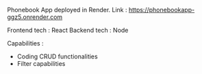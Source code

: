 Phonebook App deployed in Render.
Link : https://phonebookapp-ggz5.onrender.com

Frontend tech :    React
Backend tech :     Node

Capabilities :
  -  Coding CRUD functionalities
  -  Filter capabilities
